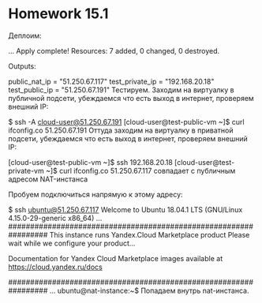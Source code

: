 # Homework 15.1  

Деплоим:

...
Apply complete! Resources: 7 added, 0 changed, 0 destroyed.

Outputs:

public_nat_ip = "51.250.67.117"
test_private_ip = "192.168.20.18"
test_public_ip = "51.250.67.191"
Тестируем. Заходим на виртуалку в публичной подсети, убеждаемся что есть выход в интернет, проверяем внешний IP:

$ ssh -A cloud-user@51.250.67.191
[cloud-user@test-public-vm ~]$ curl ifconfig.co
51.250.67.191
Оттуда заходим на виртуалку в приватной подсети, убеждаемся что есть выход в интернет, проверяем внешний IP:

[cloud-user@test-public-vm ~]$ ssh 192.168.20.18
[cloud-user@test-private-vm ~]$ curl ifconfig.co
51.250.67.117
совпадает с публичным адресом NAT-инстанса

Пробуем подключиться напрямую к этому адресу:

$ ssh ubuntu@51.250.67.117
Welcome to Ubuntu 18.04.1 LTS (GNU/Linux 4.15.0-29-generic x86_64)
...
#################################################################
This instance runs Yandex.Cloud Marketplace product
Please wait while we configure your product...

Documentation for Yandex Cloud Marketplace images available at https://cloud.yandex.ru/docs

#################################################################
...
ubuntu@nat-instance:~$ 
Попадаем внутрь nat-инстанса.